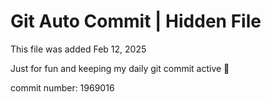 # Git Auto Commit | Hidden File

This file was added Feb 12, 2025

Just for fun and keeping my daily git commit active 🤪

commit number: 1969016
